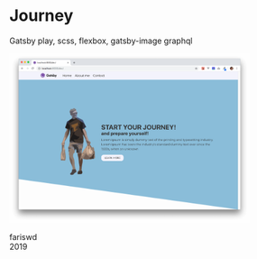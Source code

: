 # Journey
Gatsby play, scss, flexbox, gatsby-image graphql

<img src="https://raw.githubusercontent.com/fariswd/gatsby-journey/master/ss1.png" height="300">

fariswd  
2019